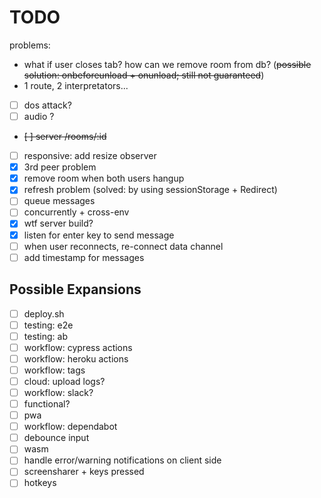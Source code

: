 # TODO

problems:
- what if user closes tab? how can we remove room from db? (~~possible solution: onbeforeunload + onunload; still not guaranteed~~)
- 1 route, 2 interpretators...

- [ ] dos attack?
- [ ] audio ?
- ~~[ ] server /rooms/:id~~
- [ ] responsive: add resize observer
- [x] 3rd peer problem
- [x] remove room when both users hangup
- [x] refresh problem (solved: by using sessionStorage + Redirect)
- [ ] queue messages
- [ ] concurrently + cross-env
- [x] wtf server build?
- [x] listen for enter key to send message
- [ ] when user reconnects, re-connect data channel
- [ ] add timestamp for messages

## Possible Expansions

- [ ] deploy.sh
- [ ] testing: e2e
- [ ] testing: ab
- [ ] workflow: cypress actions
- [ ] workflow: heroku actions
- [ ] workflow: tags
- [ ] cloud: upload logs?
- [ ] workflow: slack?
- [ ] functional?
- [ ] pwa
- [ ] workflow: dependabot
- [ ] debounce input
- [ ] wasm
- [ ] handle error/warning notifications on client side
- [ ] screensharer + keys pressed
- [ ] hotkeys
